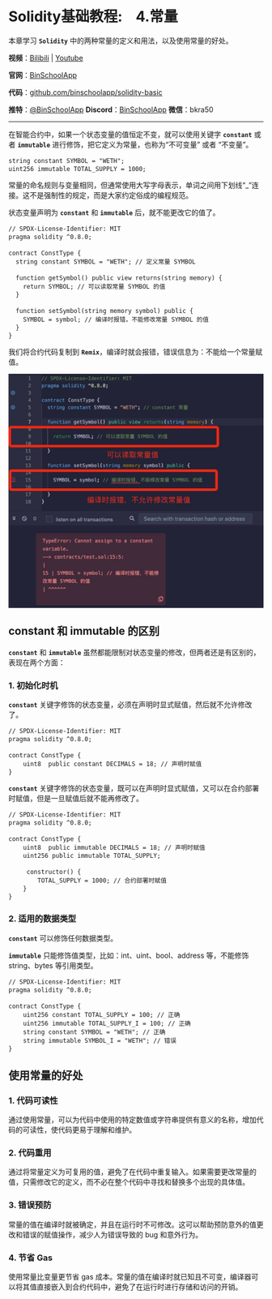 # Solidity基础教程:&nbsp;&nbsp;&nbsp;&nbsp;4.常量

本章学习 **`Solidity`** 中的两种常量的定义和用法，以及使用常量的好处。

**视频**：[Bilibili](https://#)  |  [Youtube](https://#)

**官网**：[BinSchoolApp](https://binschool.app)

**代码**：[github.com/binschoolapp/solidity-basic](https://github.com/binschoolapp/solidity-basic)

**推特**：[@BinSchoolApp](https://twitter.com/BinSchoolApp)    **Discord**：[BinSchoolApp](https://discord.gg/PB2YEvggWq)   **微信**：bkra50 

-----
在智能合约中，如果一个状态变量的值恒定不变，就可以使用关键字 **`constant`** 或者 **`immutable`** 进行修饰，把它定义为常量，也称为“不可变量” 或者 “不变量”。

```solidity
string constant SYMBOL = "WETH";
uint256 immutable TOTAL_SUPPLY = 1000;
```

常量的命名规则与变量相同，但通常使用大写字母表示，单词之间用下划线“_”连接。这不是强制性的规定，而是大家约定俗成的编程规范。

状态变量声明为 **`constant`** 和 **`immutable`** 后，就不能更改它的值了。

```solidity
// SPDX-License-Identifier: MIT
pragma solidity ^0.8.0;

contract ConstType { 
  string constant SYMBOL = "WETH"; // 定义常量 SYMBOL
 
  function getSymbol() public view returns(string memory) {
    return SYMBOL; // 可以读取常量 SYMBOL 的值
  }
  
  function setSymbol(string memory symbol) public {
    SYMBOL = symbol; // 编译时报错，不能修改常量 SYMBOL 的值
  }
}
```

我们将合约代码复制到 **`Remix`**，编译时就会报错，错误信息为：不能给一个常量赋值。

<p align="center"><img src="./img/const-error.png" align="middle" width="800px"/></p>


## constant 和 immutable 的区别

**`constant`** 和 **`immutable`** 虽然都能限制对状态变量的修改，但两者还是有区别的，表现在两个方面：

### 1. 初始化时机

**`constant`** 关键字修饰的状态变量，必须在声明时显式赋值，然后就不允许修改了。

```solidity
// SPDX-License-Identifier: MIT
pragma solidity ^0.8.0;

contract ConstType {
    uint8  public constant DECIMALS = 18; // 声明时赋值
}
```

**`constant`** 关键字修饰的状态变量，既可以在声明时显式赋值，又可以在合约部署时赋值，但是一旦赋值后就不能再修改了。

```solidity
// SPDX-License-Identifier: MIT
pragma solidity ^0.8.0;

contract ConstType {
    uint8  public immutable DECIMALS = 18; // 声明时赋值
    uint256 public immutable TOTAL_SUPPLY;

     constructor() {
        TOTAL_SUPPLY = 1000; // 合约部署时赋值
    }
}
```

### 2. 适用的数据类型

**`constant`** 可以修饰任何数据类型。

**`immutable`** 只能修饰值类型，比如：int、uint、bool、address 等，不能修饰 string、bytes 等引用类型。

```solidity
// SPDX-License-Identifier: MIT
pragma solidity ^0.8.0;

contract ConstType {
    uint256 constant TOTAL_SUPPLY = 100; // 正确
    uint256 immutable TOTAL_SUPPLY_I = 100; // 正确
    string constant SYMBOL = "WETH"; // 正确
    string immutable SYMBOL_I = "WETH"; // 错误
}
```

## 使用常量的好处

### 1. 代码可读性

通过使用常量，可以为代码中使用的特定数值或字符串提供有意义的名称，增加代码的可读性，使代码更易于理解和维护。

### 2. 代码重用

通过将常量定义为可复用的值，避免了在代码中重复输入。如果需要更改常量的值，只需修改它的定义，而不必在整个代码中寻找和替换多个出现的具体值。

### 3. 错误预防

常量的值在编译时就被确定，并且在运行时不可修改。这可以帮助预防意外的值更改和错误的赋值操作，减少人为错误导致的 bug 和意外行为。

### 4. 节省 Gas

使用常量比变量更节省 gas 成本。常量的值在编译时就已知且不可变，编译器可以将其值直接嵌入到合约代码中，避免了在运行时进行存储和访问的开销。